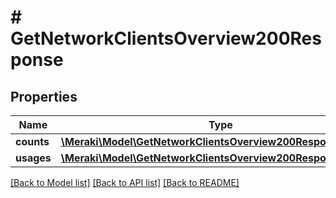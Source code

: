 # # GetNetworkClientsOverview200Response

## Properties

Name | Type | Description | Notes
------------ | ------------- | ------------- | -------------
**counts** | [**\Meraki\Model\GetNetworkClientsOverview200ResponseCounts**](GetNetworkClientsOverview200ResponseCounts.md) |  | [optional]
**usages** | [**\Meraki\Model\GetNetworkClientsOverview200ResponseUsages**](GetNetworkClientsOverview200ResponseUsages.md) |  | [optional]

[[Back to Model list]](../../README.md#models) [[Back to API list]](../../README.md#endpoints) [[Back to README]](../../README.md)
